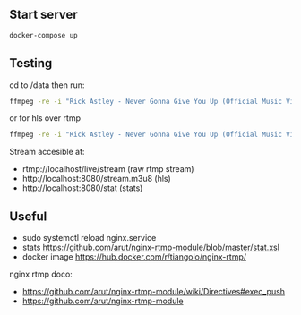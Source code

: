 ## Start server
```bash
docker-compose up
```

## Testing
cd to /data then run:
```bash
ffmpeg -re -i "Rick Astley - Never Gonna Give You Up (Official Music Video)-dQw4w9WgXcQ.mkv" -c:v copy -c:a aac -ar 44100 -ac 1 -f flv rtmp://localhost/live/stream
```
or for hls over rtmp
```bash
ffmpeg -re -i "Rick Astley - Never Gonna Give You Up (Official Music Video)-dQw4w9WgXcQ.mkv" -c:v copy -c:a aac -ar 44100 -ac 1 -f flv rtmp://localhost/hls/stream
```

Stream accesible at:
- rtmp://localhost/live/stream (raw rtmp stream)
- http://localhost:8080/stream.m3u8 (hls)
- http://localhost:8080/stat (stats)

## Useful

- sudo systemctl reload nginx.service
- stats https://github.com/arut/nginx-rtmp-module/blob/master/stat.xsl
- docker image https://hub.docker.com/r/tiangolo/nginx-rtmp/

nginx rtmp doco:
- https://github.com/arut/nginx-rtmp-module/wiki/Directives#exec_push
- https://github.com/arut/nginx-rtmp-module
